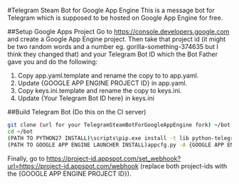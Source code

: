#Telegram Steam Bot for Google App Engine
This is a message bot for Telegram which is supposed to be hosted on Google App Engine for free.

##Setup Google Apps Project
Go to https://console.developers.google.com and create a Google App Engine project. Then take that project id (it might be two random words and a number eg. gorilla-something-374635 but I think they changed that) and your Telegram Bot ID which the Bot Father gave you and do the following:

1. Copy app.yaml.template and rename the copy to to app.yaml.
2. Update {GOOGLE APP ENGINE PROJECT ID} in app.yaml.
3. Copy keys.ini.template and rename the copy to keys.ini.
4. Update {Your Telegram Bot ID here} in keys.ini

##Build Telegram Bot (Do this on the CI server)
```bash
git clone (url for your TelegramSteamBotForGoogleAppEngine fork) ~/bot
cd ~/bot
(PATH TO PYTHON27 INSTALL)\scripts\pip.exe install -t lib python-telegram-bot bs4
(PATH TO GOOGLE APP ENGINE LAUNCHER INSTALL)appcfg.py -A {GOOGLE APP ENGINE PROJECT ID} update .
```

Finally, go to https://project-id.appspot.com/set_webhook?url=https://project-id.appspot.com/webhook (replace both project-ids with the {GOOGLE APP ENGINE PROJECT ID}).